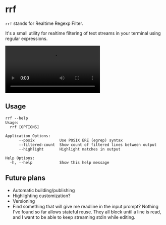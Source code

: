 # rrf

`rrf` stands for Realtime Regexp Filter.

It's a small utility for realtime filtering of text streams in your terminal
using regular expressions.

![Demo](./rrf-demo.mov)

## Usage

```
rrf --help
Usage:
  rrf [OPTIONS]

Application Options:
      --posix           Use POSIX ERE (egrep) syntax
      --filtered-count  Show count of filtered lines between output
      --highlight       Highlight matches in output

Help Options:
  -h, --help            Show this help message
```

## Future plans

- Automatic building/publishing
- Highlighting customization?
- Versioning
- Find something that will give me readline in the input prompt?
   Nothing I've found so far allows stateful reuse. They all block until a line
   is read, and I want to be able to keep streaming stdin while editing.
